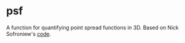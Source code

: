 # psf
 A function for quantifying point spread functions in 3D. Based on Nick Sofroniew's [code](https://github.com/sofroniewn/psf/).